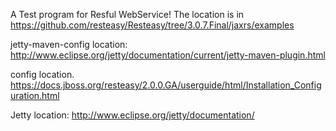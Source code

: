 A Test program for Resful WebService!
The location is in https://github.com/resteasy/Resteasy/tree/3.0.7.Final/jaxrs/examples

jetty-maven-config location: http://www.eclipse.org/jetty/documentation/current/jetty-maven-plugin.html

config location. 
https://docs.jboss.org/resteasy/2.0.0.GA/userguide/html/Installation_Configuration.html

Jetty location:
http://www.eclipse.org/jetty/documentation/








